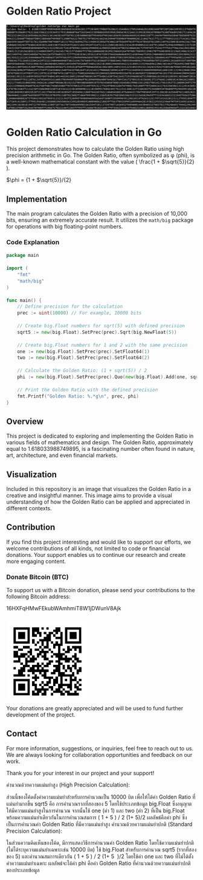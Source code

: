 # Golden Ratio Project
![Golden Ratio Visualization](https://github.com/CryptoPendora/GoldenRatio/blob/main/png.png?raw=true)

# Golden Ratio Calculation in Go

This project demonstrates how to calculate the Golden Ratio using high precision arithmetic in Go. The Golden Ratio, often symbolized as φ (phi), is a well-known mathematical constant with the value \( \frac{1 + $\sqrt{5}}{2} \).

$\phi = {1 + $\sqrt{5}}/{2}

## Implementation

The main program calculates the Golden Ratio with a precision of 10,000 bits, ensuring an extremely accurate result. It utilizes the `math/big` package for operations with big floating-point numbers.

### Code Explanation

```go
package main

import (
    "fmt"
    "math/big"
)

func main() {
    // Define precision for the calculation
    prec := uint(10000) // For example, 10000 bits

    // Create big.Float numbers for sqrt(5) with defined precision
    sqrt5 := new(big.Float).SetPrec(prec).Sqrt(big.NewFloat(5))

    // Create big.Float numbers for 1 and 2 with the same precision
    one := new(big.Float).SetPrec(prec).SetFloat64(1)
    two := new(big.Float).SetPrec(prec).SetFloat64(2)

    // Calculate the Golden Ratio: (1 + sqrt(5)) / 2
    phi := new(big.Float).SetPrec(prec).Quo(new(big.Float).Add(one, sqrt5), two)

    // Print the Golden Ratio with the defined precision
    fmt.Printf("Golden Ratio: %.*g\n", prec, phi)
}
```

## Overview
This project is dedicated to exploring and implementing the Golden Ratio in various fields of mathematics and design. The Golden Ratio, approximately equal to 1.618033988749895, is a fascinating number often found in nature, art, architecture, and even financial markets.

## Visualization
Included in this repository is an image that visualizes the Golden Ratio in a creative and insightful manner. This image aims to provide a visual understanding of how the Golden Ratio can be applied and appreciated in different contexts.

## Contribution
If you find this project interesting and would like to support our efforts, we welcome contributions of all kinds, not limited to code or financial donations. Your support enables us to continue our research and create more engaging content.

### Donate Bitcoin (BTC)
To support us with a Bitcoin donation, please send your contributions to the following Bitcoin address:

16HXFqHMwFEkubWAmhmiT8W1jDWunV8Ajk
###
![BTC](https://github.com/CryptoPendora/GoldenRatio/blob/main/CP.png?raw=true)


Your donations are greatly appreciated and will be used to fund further development of the project.

## Contact
For more information, suggestions, or inquiries, feel free to reach out to us. We are always looking for collaboration opportunities and feedback on our work.

Thank you for your interest in our project and your support!

คำนวณด้วยความแม่นยำสูง (High Precision Calculation):

ส่วนนี้ของโค้ดตั้งค่าความแม่นยำสำหรับการคำนวณเป็น 10000 บิต เพื่อให้ได้ค่า Golden Ratio ที่แม่นยำมากขึ้น
sqrt5 คือ การคำนวณรากที่สองของ 5 โดยใช้ประเภทข้อมูล big.Float ซึ่งอนุญาตให้มีความแม่นยำสูงในการคำนวณ
จากนั้นใช้ one (ค่า 1) และ two (ค่า 2) ที่เป็น big.Float พร้อมความแม่นยำเดียวกันในการคำนวณสมการ 
(
1
+
5
)
/
2
(1+ 
5
​
 )/2
ผลลัพธ์คือค่า phi ซึ่งเป็นการคำนวณค่า Golden Ratio ที่มีความแม่นยำสูง
คำนวณด้วยความแม่นยำปกติ (Standard Precision Calculation):

ในส่วนความคิดเห็นของโค้ด, มีการแสดงวิธีการคำนวณค่า Golden Ratio โดยใช้ความแม่นยำปกติ (ไม่ได้ระบุความแม่นยำเฉพาะเช่น 10000 บิต)
ใช้ big.Float สำหรับการคำนวณ sqrt5 (รากที่สองของ 5) และคำนวณสมการเดียวกัน 
(
1
+
5
)
/
2
(1+ 
5
​
 )/2 โดยใช้ค่า one และ two ที่ไม่ได้ตั้งค่าความแม่นยำเฉพาะ
ผลลัพธ์จะได้ค่า phi คือค่า Golden Ratio ที่คำนวณด้วยความแม่นยำปกติของประเภทข้อมูล


